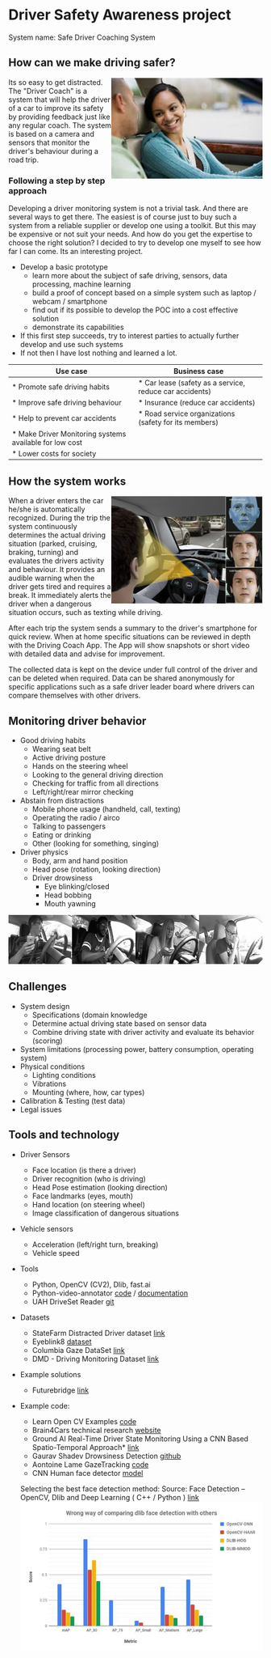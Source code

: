 # Driver Safety Awareness project

System name: Safe Driver Coaching System

## How can we make driving safer? 
<img align="right" width="300" src="https://github.com/Tauvic/DriverAwareness/blob/master/doc/distracted.jpg"/>
Its so easy to get distracted. The "Driver Coach" is a system that will help the driver of a car to improve its safety by providing feedback just like any regular coach. 
The system is based on a camera and sensors that monitor the driver's behaviour during a road trip.

### Following a step by step approach

Developing a driver monitoring system is not a trivial task. And there are several ways to get there. 
The easiest is of course just to buy such a system from a reliable supplier or develop one using a toolkit. 
But this may be expensive or not suit your needs. And how do you get the expertise to choose the right solution?
I decided to try to develop one myself to see how far I can come. Its an interesting project.

* Develop a basic prototype
    * learn more about the subject of safe driving, sensors, data processing, machine learning
    * build a proof of concept based on a simple system such as laptop / webcam / smartphone
    * find out if its possible to develop the POC into a cost effective solution
    * demonstrate its capabilities
* If this first step succeeds, try to interest parties to actually further develop and use such systems
* If not then I have lost nothing and learned a lot.

|Use case|Business case|
|----------|-----------|
|* Promote safe driving habits|* Car lease (safety as a service, reduce car accidents)
| * Improve safe driving behaviour|* Insurance (reduce car accidents)
| * Help to prevent car accidents|* Road service organizations (safety for its members)
| * Make Driver Monitoring systems available for low cost|
| * Lower costs for society|

## How the system works

<img align="right" width="300" src="https://github.com/Tauvic/DriverAwareness/blob/master/doc/driver-monitoring.jpg">
When a driver enters the car he/she is automatically recognized.
During the trip the system continuously determines the actual driving situation (parked, cruising, braking, turning) and evaluates the drivers activity and behaviour.
It provides an audible warning when the driver gets tired and requires a break.
It immediately alerts the driver when a dangerous situation occurs, such as texting while driving. 



After each trip the system sends a summary to the driver's smartphone for quick review. 
When at home specific situations can be reviewed in depth with the Driving Coach App. 
The App will show snapshots or short video with detailed data and advise for improvement.

The collected data is kept on the device under full control of the driver and can be deleted when required. Data can be shared anonymously for specific applications such as a safe driver leader board  where drivers can compare themselves with other drivers.

## Monitoring driver behavior

  * Good driving habits
    * Wearing seat belt
    * Active driving posture
    * Hands on the steering wheel
    * Looking to the general driving direction
    * Checking for traffic from all directions
    * Left/right/rear mirror checking
   * Abstain from distractions
     * Mobile phone usage (handheld, call, texting)
     * Operating the radio / airco
     * Talking to passengers
     * Eating or drinking
     * Other (looking for something, singing)
   * Driver physics
     * Body, arm and hand position
     * Head pose (rotation, looking direction)
     * Driver drowsiness
       * Eye blinking/closed
       * Head bobbing
       * Mouth yawning
  
  
![img](doc/drivers_statefarm.png)  


 ## Challenges
 
 * System design
     * Specifications (domain knowledge
     * Determine actual driving state based on sensor data
     * Combine driving state with driver activity and evaluate its behavior (scoring)
 * System limitations (processing power, battery consumption, operating system)
 * Physical conditions
    * Lighting conditions
    * Vibrations
    * Mounting (where, how, car types)
 * Calibration & Testing (test data)
 * Legal issues
 
 
## Tools and technology
 
 * Driver Sensors
    * Face location (is there a driver)
    * Driver recognition (who is driving)
    * Head Pose estimation (looking direction)
    * Face landmarks (eyes, mouth)
    * Hand location (on steering wheel)
    * Image classification of dangerous situations
 * Vehicle sensors
    * Acceleration (left/right turn, breaking)
    * Vehicle speed
 * Tools
    * Python, OpenCV (CV2), Dlib, fast.ai
    * Python-video-annotator [code](https://github.com/chan0park/video-annotation-tool) / [documentation](https://pythonvideoannotator.readthedocs.io/en/master/index.html)
    * UAH DriveSet Reader [git](https://github.com/Tauvic/uah_driveset_reader)
 * Datasets
    * StateFarm Distracted Driver dataset [link](https://www.kaggle.com/c/state-farm-distracted-driver-detection)
    * Eyeblink8 [dataset](https://www.blinkingmatters.com/research)
    * Columbia Gaze DataSet [link](https://www.cs.columbia.edu/CAVE/databases/columbia_gaze/)
    * DMD - Driving Monitoring Dataset [link](https://dmd.vicomtech.org/)
 * Example solutions
   * Futurebridge [link](https://www.futurebridge.com/blog/driver-monitoring-from-essential-safety-to-passenger-wellness/)
 * Example code:
    * Learn Open CV Examples [code](https://github.com/spmallick/dlib)
    * Brain4Cars technical research [website](http://brain4cars.com/)
    * Ground AI Real-Time Driver State Monitoring
                Using a CNN Based Spatio-Temporal Approach*
[link](https://www.groundai.com/project/real-time-driver-state-monitoring-using-a-cnn-based-spatio-temporal-approach/1)
    * Gaurav Shadev Drowsiness Detection [github](https://github.com/Gauravsahadev/Drowsiness-detection-and-alert-system-DDAS-)
    * Aontoine Lame GazeTracking [code](https://github.com/antoinelame/GazeTracking)
    * CNN Human face detector [model](http://arunponnusamy.com/files/mmod_human_face_detector.dat)
    
    Selecting the best face detection method:
    Source: Face Detection – OpenCV, Dlib and Deep Learning ( C++ / Python ) [link](https://www.learnopencv.com/face-detection-opencv-dlib-and-deep-learning-c-python/)
    ![face-detection](doc/face-detection-comparison.jpg)